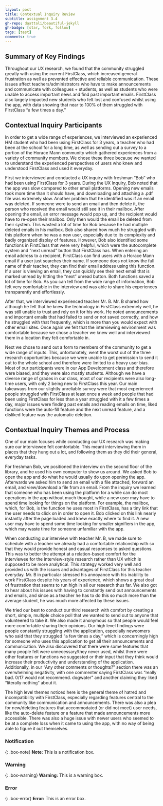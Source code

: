 ```yaml
---
layout: post
title: Contextual Inquiry Review
subtitle: assignment 3.4
gh-repo: daattali/beautiful-jekyll
gh-badge: [star, fork, follow]
tags: [test]
comments: true
---
```


## Summary of Key Findings

Throughout our UX research, we found that the community struggled greatly with using the current FirstClass, which increased general frustration as well as prevented effective and reliable communication. These issues affect teachers/administrators who have to make announcements and communicate with colleagues + students, as well as students who were unable to access important news and find past important emails. FirstClass also largely impacted new students who felt lost and confused whilst using the app, with data showing that near to 100% of them struggled with FirstClass “a few times a day.”

## Contextual Inquiry Participants

In order to get a wide range of experiences, we interviewed an experienced HM student who had been using FirstClass for 3 years, a teacher who had been at the school for a long time, as well as sending out a survey to a portion of the Horace Mann community which gathered experiences from a variety of community members. We chose these three because we wanted to understand the experienced perspectives of users who knew and understood FirstClass and used it everyday. 

First we interviewed and conducted a UX inquiry with freshman “Bob” who had been using FirstClass for 3 years. During the UX Inquiry, Bob noted that the app was slow compared to other email platforms. Opening new emails took more time than it should have, and downloading and attaching a .pdf file was extremely slow. Another problem that he identified was if an email was deleted. If someone were to send an email and then delete it, the person who received the email would still see it in their mailbox. After opening the email, an error message would pop up, and the recipient would have to re-open their mailbox. Only then would the email be deleted from their system. This wasted a lot of time for Bob because he had multiple deleted emails in his mailbox. Bob also shared how much he struggled with this platform when he was a new user, especially due to its complexity and badly organized display of features. However, Bob also identified some functions in FirstClass that were very helpful, which were the autocomplete system and “next unread” button that FirstClass has. When entering an email address to a recipient, FirstClass can find users with a Horace Mann email if a user just searches their name. If someone does not know the full name of their teacher, they can find their email address using this function. If a user is viewing an email, they can quickly see their next email that is marked unread by hitting the “next” unread button. Both functions saved a lot of time for Bob. As you can tell from the wide range of information, Bob felt very comfortable in the interview and was able to share his experiences transparently and effortlessly. 
 
After that, we interviewed experienced teacher Mr. B. Mr. B shared how although he felt that he knew the technology in FirstClass extremely well, he was still unable to trust and rely on it for his work. He noted announcements and important emails that had failed to send or not saved correctly, and how he struggled with that frequently, which is more than you would expect with other email sites. Once again we felt that the interviewing environment was comfortable because we chose a teacher we knew well and interviewed them in a location they felt comfortable in.
 
Next we chose to send out a form to members of the community to get a wide range of inputs. This, unfortunately, went the worst out of the three research opportunities because we were unable to get permission to send it out to the whole school and therefore were limited to a heavy user bias. Most of our participants were in our App Development class and therefore were biased, and they were also mostly students. Although we have a diverse range of grades in our class, most of our recipients were also long-time users, with only 2 being new to FirstClass this year. Our main takeaways from our slightly unreliable survey were that most experienced people struggled with FirstClass at least once a week and people that had been using FirstClass for less than a year struggled with it a few times a day, major issues were finding past emails and reading emails on time, liked functions were the auto-fill feature and the next unread feature, and a disliked feature was the automatic deletion. 
 
 
## Contextual Inquiry Themes and Process
 
One of our main focuses while conducting our UX research was making sure our interviewee felt comfortable. This meant interviewing them in places that they hung out a lot, and following them as they did their general, everyday tasks. 
 
For freshman Bob, we positioned the interview on the second floor of the library, and he used his own computer to show us around. We asked Bob to open the app and do what he would usually do upon opening the app. Afterwards we asked him to send an email with a file attached, forward an email, and view/download a file from an email. From the inquiry we learned that someone who has been using the platform for a while can do most operations in the app without much thought, while a new user may have to spend time looking for things on the platform. For example, the mailbox, which, for Bob, is the function he uses most in FirstClass, has a tiny link that the user needs to click on in order to open it. Bob clicked on this link nearly instantly after the page loaded and knew exactly where to find it. A new user may have to spend some time looking for smaller signifiers in the app, which may waste time for someone unfamiliar with the app. 
 
When conducting our interview with teacher Mr. B, we made sure to schedule with a teacher we already had a comfortable relationship with so that they would provide honest and casual responses to asked questions. This was to better the attempt at a relation-based comfort for the interviewee for the interview-style research rather than UX which is supposed to be more analytical. This strategy worked very well and provided us with the issues and advantages of FirstClass for this teacher everyday. Mr. B in particular stressed his annoyance with his inability to work FirstClass despite his years of experience, which shows a great deal of frustration that seems to run high in all our research thus far. We also got to hear about his issues with having to constantly send out announcements and emails, and since as a teacher he has to do this so much more than the average student, he was much more affected by these issues.

We tried our best to conduct our third research with comfort by creating a short, simple, multiple choice poll that we wanted to send out to anyone that volunteered to take it. We also made it anonymous so that people would feel more comfortable sharing their opinions. Our high level findings were people constantly struggling with the application, especially newcomers who said that they struggled “a few times a day,” which is concerningly high for someone who uses this application to get all their announcements and communication. We also discovered that there were some features that many people felt were unnecessary/they never used, whilst there were other features or functions we suggested or their input that they think would increase their productivity and understanding of the application. Additionally, in our “Any other comments or thoughts?” section there was an overwhelming negativity, with one commenter saying FirstClass was “really bad. 0/17 would not recommend. dogwater” and another claiming they liked “literally nothing” about it.

The high level themes noticed here is the general theme of hatred and incompatibility with FirstClass, especially regarding features central to the community like communication and announcements. There was also a plea for new/deleting features that accommodated (or did not meet) user needs, like the auto-delete feature or a feature that made announcements more accessible. There was also a huge issue with newer users who seemed to be at a complete loss when it came to using the app, with no way of being able to figure it out themselves. 



### Notification

{: .box-note}
**Note:** This is a notification box.

### Warning

{: .box-warning}
**Warning:** This is a warning box.

### Error

{: .box-error}
**Error:** This is an error box.

